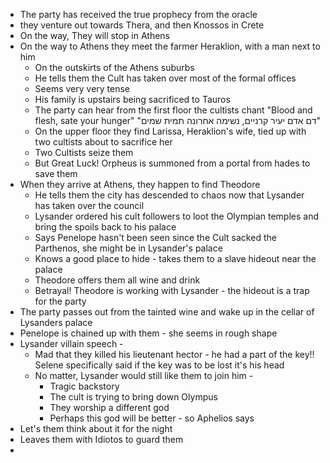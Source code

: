- The party has received the true prophecy from the oracle
- they venture out towards Thera, and then Knossos in Crete
- On the way, They will stop in Athens
- On the way to Athens they meet the farmer Heraklion, with a man next to him
	- On the outskirts of the Athens suburbs
	- He tells them the Cult has taken over most of the formal offices
	- Seems very very tense
	- His family is upstairs being sacrificed to Tauros
	- The party can hear from the first floor the cultists chant "Blood and flesh, sate your hunger" "דם אדם יעיר קרניים, נשימה אחרונה תמית שמים"
	- On the upper floor they find Larissa, Heraklion's wife, tied up with two cultists about to sacrifice her
	- Two Cultists seize them
	- But Great Luck! Orpheus is summoned from a portal from hades to save them
- When they arrive at Athens,  they happen to find Theodore
	- He tells them the city has descended to chaos now that Lysander has taken over the council
	- Lysander ordered his cult followers to loot the Olympian temples and bring the spoils back to his palace
	- Says Penelope hasn't been seen since the Cult sacked the Parthenos, she might be in Lysander's palace
	- Knows a good place to hide - takes them to a slave hideout near the palace
	- Theodore offers them all wine and drink
	- Betrayal! Theodore is working with Lysander - the hideout is a trap for the party
- The party passes out from the tainted wine and wake up in the cellar of Lysanders palace
- Penelope is chained up with them - she seems in rough shape
- Lysander villain speech - 
	- Mad that they killed his lieutenant hector - he had a part of the key!! Selene specifically said if the key was to be lost it's his head 
	- No matter, Lysander would still like them to join him - 
		- Tragic backstory
		- The cult is trying to bring down Olympus
		- They worship a different god
		- Perhaps this god will be better - so Aphelios says
- Let's them think about it for the night 
- Leaves them with Idiotos to guard them
- 